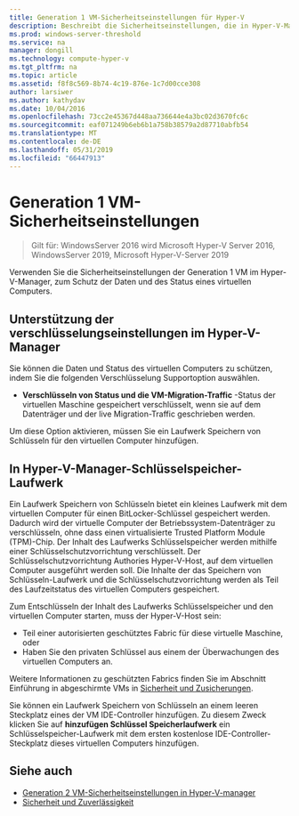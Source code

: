 ```yaml
---
title: Generation 1 VM-Sicherheitseinstellungen für Hyper-V
description: Beschreibt die Sicherheitseinstellungen, die in Hyper-V-Manager für virtuelle Maschinen der Generation 1 verfügbar sind
ms.prod: windows-server-threshold
ms.service: na
manager: dongill
ms.technology: compute-hyper-v
ms.tgt_pltfrm: na
ms.topic: article
ms.assetid: f8f8c569-8b74-4c19-876e-1c7d00cce308
author: larsiwer
ms.author: kathydav
ms.date: 10/04/2016
ms.openlocfilehash: 73cc2e45367d448aa736644e4a3bc02d3670fc6c
ms.sourcegitcommit: eaf071249b6eb6b1a758b38579a2d87710abfb54
ms.translationtype: MT
ms.contentlocale: de-DE
ms.lasthandoff: 05/31/2019
ms.locfileid: "66447913"
---
```

# <a name="generation-1-virtual-machine-security-settings"></a>Generation 1 VM-Sicherheitseinstellungen

>Gilt für: WindowsServer 2016 wird Microsoft Hyper-V Server 2016, WindowsServer 2019, Microsoft Hyper-V-Server 2019

Verwenden Sie die Sicherheitseinstellungen der Generation 1 VM im Hyper-V-Manager, zum Schutz der Daten und des Status eines virtuellen Computers.

## <a name="encryption-support-settings-in-hyper-v-manager"></a>Unterstützung der verschlüsselungseinstellungen im Hyper-V-Manager

Sie können die Daten und Status des virtuellen Computers zu schützen, indem Sie die folgenden Verschlüsselung Supportoption auswählen.

- **Verschlüsseln von Status und die VM-Migration-Traffic** -Status der virtuellen Maschine gespeichert verschlüsselt, wenn sie auf dem Datenträger und der live Migration-Traffic geschrieben werden.

Um diese Option aktivieren, müssen Sie ein Laufwerk Speichern von Schlüsseln für den virtuellen Computer hinzufügen.

## <a name="key-storage-drive-in-hyper-v-manager"></a>In Hyper-V-Manager-Schlüsselspeicher-Laufwerk

Ein Laufwerk Speichern von Schlüsseln bietet ein kleines Laufwerk mit dem virtuellen Computer für einen BitLocker-Schlüssel gespeichert werden. Dadurch wird der virtuelle Computer der Betriebssystem-Datenträger zu verschlüsseln, ohne dass einen virtualisierte Trusted Platform Module (TPM)-Chip. Der Inhalt des Laufwerks Schlüsselspeicher werden mithilfe einer Schlüsselschutzvorrichtung verschlüsselt. Der Schlüsselschutzvorrichtung Authories Hyper-V-Host, auf dem virtuellen Computer ausgeführt werden soll. Die Inhalte der das Speichern von Schlüsseln-Laufwerk und die Schlüsselschutzvorrichtung werden als Teil des Laufzeitstatus des virtuellen Computers gespeichert.

Zum Entschlüsseln der Inhalt des Laufwerks Schlüsselspeicher und den virtuellen Computer starten, muss der Hyper-V-Host sein:

- Teil einer autorisierten geschütztes Fabric für diese virtuelle Maschine, oder
- Haben Sie den privaten Schlüssel aus einem der Überwachungen des virtuellen Computers an.

Weitere Informationen zu geschützten Fabrics finden Sie im Abschnitt Einführung in abgeschirmte VMs in [Sicherheit und Zusicherungen](../../../security/Security-and-Assurance.md).

Sie können ein Laufwerk Speichern von Schlüsseln an einem leeren Steckplatz eines der VM IDE-Controller hinzufügen. Zu diesem Zweck klicken Sie auf **hinzufügen Schlüssel Speicherlaufwerk** ein Schlüsselspeicher-Laufwerk mit dem ersten kostenlose IDE-Controller-Steckplatz dieses virtuellen Computers hinzufügen.

## <a name="see-also"></a>Siehe auch

- [Generation 2 VM-Sicherheitseinstellungen in Hyper-V-manager](Generation-2-virtual-machine-security-settings-for-hyper-v.md)
- [Sicherheit und Zuverlässigkeit](../../../security/Security-and-Assurance.md)